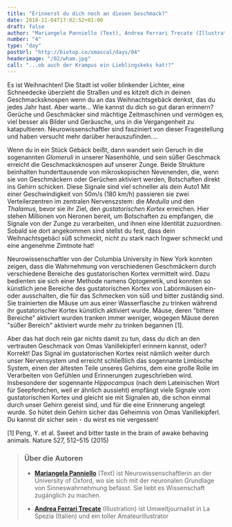 ```yaml
---
title: "Erinnerst du dich noch an diesen Geschmack?"
date: 2018-11-04T17:02:52+01:00
draft: false
author: "Mariangela Panniello (Text), Andrea Ferrari Trecate (Illustration)"
number: "4"
type: "day"
postUrl: "http://biotop.co/xmascal/days/04"
headerimage: "/02/wham.jpg"
call: "...ob auch der Krampus ein Lieblingskeks hat!?"
---
```

Es ist Weihnachten! Die Stadt ist voller blinkender Lichter, eine Schneedecke überzieht die Straßen und es kitzelt dich in deinen Geschmacksknospen wenn du an das Weihnachtsgebäck denkst, das du jedes Jahr hast. Aber warte... Wie kannst du dich so gut daran erinnern?
Gerüche und Geschmäcker sind mächtige Zeitmaschinen und vermögen es, viel besser als Bilder und Geräusche, uns in die Vergangenheit zu katapultieren. Neurowissenschaftler sind fasziniert von dieser Fragestellung und haben versucht mehr darüber herauszufinden....

Wenn du in ein Stück Gebäck beißt, dann wandert sein Geruch in die sogenannten *Glomeruli* in unserer Nasenhöhle, und sein süßer Geschmack erreicht die Geschmacksknospen auf unserer Zunge. Beide Strukture beinhalten hunderttausende von mikroskopischen Nevenenden, die, wenn sie von Geschmäckern oder Gerüchen aktiviert werden, Botschaften direkt ins Gehirn schicken. Diese Signale sind viel schneller als dein Auto1 Mit einer Geschwindigkeit von 50m/s (180 km/h) passieren sie zwei Verteilerzentren im zentralen Nervenszstem: die *Medulla* und den *Thalamus*, bevor sie ihr Ziel, den *gustatorischen Kortex* erreichen. Hier stehen Millionen von Neronen bereit, um Botschaften zu empfangen, die Signale von der Zunge zu verarbeiten, und ihnen eine Identität zuzuordnen. Sobald sie dort angekommen sind stellst du fest, dass dein Weihnachtsgebäcl süß schmeckt, nicht zu stark nach Ingwer schmeckt und eine angenehme Zimtnote hat!

Neurowissenschaftler von der Columbia University in New York konnten zeigen, dass die Wahrnehmung von verschiedenen Geschmäckern durch verschiedene Bereiche des gustatorischen Kortex vermittelt wird. Dazu bedienten sie sich einer Methode namens Optogenetik, und konnten so künstlich jene Bereiche des gustatorischen Kortex von Labormäusen ein- oder ausschalten, die für das Schmecken von süß und bitter zuständig sind. Sie trainierten die Mäuse um aus einer Wasserflasche zu trinken während ihr gustatorischer Kortex künstlich aktiviert wurde. Mäuse, deren "bittere Bereiche" aktiviert wurden tranken immer weniger, wogegen Mäuse deren "süßer Bereich" aktiviert wurde mehr zu trinken begannen [1].

Aber das hat doch rein gar nichts damit zu tun, dass du dich an den vertrauten Geschmack von Omas Vanillekipferl erinnern kannst, oder? Korrekt! Das Signal im gustatorischen Kortex reist nämlich weiter durch unser Nervensystem und erreicht schließlich das sogennante Limbische System, einen der ältesten Teile unseres Gehirns, dem eine große Rolle im Verarbeiten von Gefühlen und Erinnerungen zugeschrieben wird. Insbesondere der sogennante *Hippocampus* (nach dem Lateinischen Wort für Seepferdchen, weil er ähnlich aussieht) empfängt viele Signale vom gustatorischen Kortex und gleicht sie mit Signalen ab, die schon einmal durch unser Gehirn gereist sind, und für die eine Erinnerung angelegt wurde. So hütet dein Gehirn sicher das Geheimnis von Omas Vanillekipferl. Du kannst dir sicher sein - du wirst es nie vergessen!

<!--more-->
[1] Peng, Y. et al. Sweet and bitter taste in the brain of awake behaving animals. Nature 527, 512–515 (2015)

> ### Über die Autoren
> - **[Mariangela Panniello](http://biotop.co/de/person/mariangela-panniello/)** (Text) ist Neurowissenschaftlerin an der University of Oxford, wo sie sich mit der neuronalen Grundlage von Sinneswahrnehmung befasst. Sie liebt es Wissenschaft zugänglich zu machen.
>
> - **[Andrea Ferrari Trecate](https://www.linkedin.com/in/andrea-ferrari-trecate-ba1a42b1/?originalSubdomain=it)** (Illustration) ist Umweltjournalist in La Spezia (Italien) und ein toller Amateurillustrator
